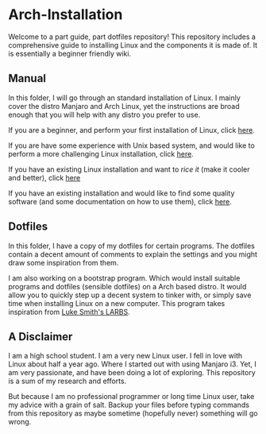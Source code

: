 # Arch-Installation

Welcome to a part guide, part dotfiles repository! This repository includes a comprehensive guide to installing Linux and the components it is made of. It is essentially a beginner friendly wiki.
  
## Manual

In this folder, I will go through an standard installation of Linux. I mainly cover the distro Manjaro and Arch Linux, yet the instructions are broad enough that you will help with any distro you prefer to use.
  
If you are a beginner, and perform your first installation of Linux, click [here](./Installation/).
  
If you are have some experience with Unix based system, and would like to perform a more challenging Linux installation, click [here](./Advance_Installation/).
  
If you have an existing Linux installation and want to _rice it_ (make it cooler and better), click [here](./Ricing/)
  
If you have an existing installation and would like to find some quality software (and some documentation on how to use them), click [here](./Tools/).

## Dotfiles

In this folder, I have a copy of my dotfiles for certain programs. The dotfiles contain a decent amount of comments to explain the settings and you might draw some inspiration from them.
  
I am also working on a bootstrap program. Which would install suitable programs and dotfiles (sensible dotfiles) on a Arch based distro. It would allow you to quickly step up a decent system to tinker with, or simply save time when installing Linux on a new computer. This program takes inspiration from [Luke Smith's LARBS](https://github.com/LukeSmithxyz/LARBS).

## A Disclaimer
I am a high school student. I am a very new Linux user. I fell in love with Linux about half a year ago. Where I started out with using Manjaro i3. Yet, I am very passionate, and have been doing a lot of exploring. This repository is a sum of my research and efforts.
  
But because I am no professional programmer or long time Linux user, take my advice with a grain of salt. Backup your files before typing commands from this repository as maybe sometime (hopefully never) something will go wrong.
